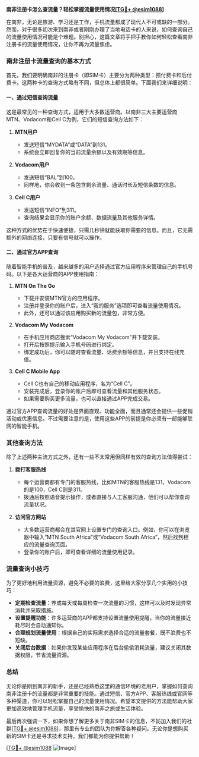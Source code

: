 **南非注册卡怎么查流量？轻松掌握流量使用情况[[TG💪+ @esim1088](https://t.me/s/esim1088)]**

在南非，无论是旅游、学习还是工作，手机流量都成了现代人不可或缺的一部分。然而，对于很多初次来到南非或者刚刚办理了当地电话卡的人来说，如何查询自己的流量使用情况可能是个难题。别担心，这篇文章将手把手教你如何轻松查看南非注册卡的流量使用情况，让你不再为流量焦虑。

### 南非注册卡流量查询的基本方式

首先，我们要明确南非的注册卡（即SIM卡）主要分为两种类型：预付费卡和后付费卡。这两种卡的查询方式略有不同，但总体上都很简单。下面我们来详细说明：

#### 一、通过短信查询流量

这是最常见的一种查询方式，适用于大多数运营商。以南非三大主要运营商MTN、Vodacom和Cell C为例，它们的短信查询方法如下：

1. **MTN用户**  
   - 发送短信“MYDATA”或“DATA”到131。  
   - 系统会立即回复你的当前流量余额以及有效期等信息。

2. **Vodacom用户**  
   - 发送短信“BAL”到100。  
   - 同样地，你会收到一条包含剩余流量、通话时长及短信条数的信息。

3. **Cell C用户**  
   - 发送短信“INFO”到311。  
   - 查询结果会显示你的账户余额、数据流量及其他服务详情。

这种方式的优势在于快速便捷，只需几秒钟就能获取你需要的信息。而且，它无需额外的网络连接，只要有信号就可以操作。

#### 二、通过官方APP查询

随着智能手机的普及，越来越多的用户选择通过官方应用程序来管理自己的手机号码。以下是各大运营商的APP使用指南：

1. **MTN On The Go**  
   - 下载并安装MTN官方的应用程序。  
   - 注册并登录你的账户后，进入“我的服务”选项即可查看流量使用情况。  
   - 此外，还可以通过该应用购买新的流量包，非常方便。

2. **Vodacom My Vodacom**  
   - 在手机应用商店搜索“Vodacom My Vodacom”并下载安装。  
   - 打开后按照提示输入手机号码进行绑定。  
   - 绑定成功后，你可以随时查看流量、话费余额等信息，并且支持在线充值。

3. **Cell C Mobile App**  
   - Cell C也有自己的移动应用程序，名为“Cell C”。  
   - 安装完成后，登录你的账户后即可查看流量和其他服务状态。  
   - 如果需要购买更多流量，也可以直接通过APP完成交易。

通过官方APP查询流量的好处是界面直观、功能全面，而且通常还会提供一些促销活动或优惠信息。不过需要注意的是，使用这些APP的前提是你必须有一部能够联网的智能手机。

### 其他查询方法

除了上述两种主流方式之外，还有一些不太常用但同样有效的查询方法值得尝试：

1. **拨打客服热线**  
   - 每个运营商都有专门的客服热线，比如MTN的客服热线是131，Vodacom的是100，Cell C则是311。  
   - 拨通后按照语音提示操作，或者直接与人工客服沟通，他们可以帮你查询流量状况。

2. **访问官方网站**  
   - 大多数运营商都会在其官网上设置专门的查询入口。例如，你可以在浏览器中输入“MTN South Africa”或“Vodacom South Africa”，然后找到相应的流量查询页面。  
   - 登录你的账户后，即可查看详细的流量使用记录。

### 流量查询小技巧

为了更好地利用流量资源，避免不必要的浪费，这里给大家分享几个实用的小技巧：

- **定期检查流量**：养成每天或每周检查一次流量的习惯，这样可以及时发现异常消耗并采取措施。
- **设置提醒功能**：许多运营商的APP都支持设置流量使用提醒，当你的流量接近耗尽时会自动通知你。
- **合理规划流量使用**：根据自己的实际需求选择合适的流量套餐，既不浪费也不短缺。
- **关闭后台数据**：如果你发现某些应用程序在后台偷偷消耗流量，建议关闭其数据权限，节省流量资源。

### 总结

无论你是刚到南非的新手，还是已经熟悉这里的通信环境的老用户，掌握如何查询南非注册卡的流量都是非常重要的技能。通过短信、官方APP、客服热线或官网等多种渠道，你可以轻松掌握自己的流量使用情况。希望本文提供的方法能帮助大家更加高效地管理手机流量，享受愉快的南非之旅或生活体验。

最后再次强调一下，如果你想了解更多关于南非SIM卡的信息，不妨加入我们的社群[[TG💪+ @esim1088](https://t.me/s/esim1088)]，那里有专业的团队为你解答各种疑问。无论你是想购买新的SIM卡还是寻求技术支持，我们都能为你提供帮助！

[[TG💪+ @esim1088](https://t.me/s/esim1088) ![Image](https://i.postimg.cc/4NQfJmqS/Snipaste-2025-05-13-00-14-12.png)]